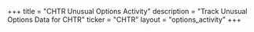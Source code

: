 +++
title = "CHTR Unusual Options Activity"
description = "Track Unusual Options Data for CHTR"
ticker = "CHTR"
layout = "options_activity"
+++

